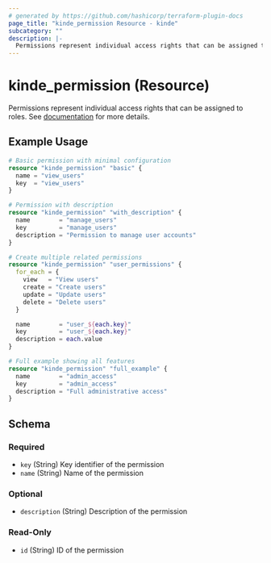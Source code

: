 ```yaml
---
# generated by https://github.com/hashicorp/terraform-plugin-docs
page_title: "kinde_permission Resource - kinde"
subcategory: ""
description: |-
  Permissions represent individual access rights that can be assigned to roles. See documentation https://docs.kinde.com/kinde-apis/management/#tag/permissions for more details.
---
```


# kinde_permission (Resource)

Permissions represent individual access rights that can be assigned to roles. See [documentation](https://docs.kinde.com/kinde-apis/management/#tag/permissions) for more details.

## Example Usage

```terraform
# Basic permission with minimal configuration
resource "kinde_permission" "basic" {
  name = "view_users"
  key  = "view_users"
}

# Permission with description
resource "kinde_permission" "with_description" {
  name        = "manage_users"
  key         = "manage_users"
  description = "Permission to manage user accounts"
}

# Create multiple related permissions
resource "kinde_permission" "user_permissions" {
  for_each = {
    view   = "View users"
    create = "Create users"
    update = "Update users"
    delete = "Delete users"
  }

  name        = "user_${each.key}"
  key         = "user_${each.key}"
  description = each.value
}

# Full example showing all features
resource "kinde_permission" "full_example" {
  name        = "admin_access"
  key         = "admin_access"
  description = "Full administrative access"
}
```

<!-- schema generated by tfplugindocs -->
## Schema

### Required

- `key` (String) Key identifier of the permission
- `name` (String) Name of the permission

### Optional

- `description` (String) Description of the permission

### Read-Only

- `id` (String) ID of the permission
